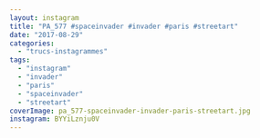 ```yaml
---
layout: instagram
title: "PA_577 #spaceinvader #invader #paris #streetart"
date: "2017-08-29"
categories: 
  - "trucs-instagrammes"
tags: 
  - "instagram"
  - "invader"
  - "paris"
  - "spaceinvader"
  - "streetart"
coverImage: pa_577-spaceinvader-invader-paris-streetart.jpg
instagram: BYYiLznju0V
---
```

